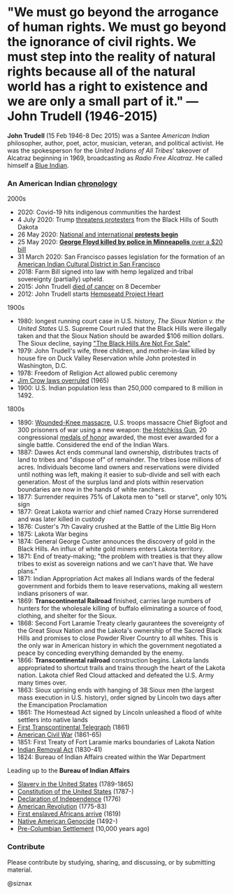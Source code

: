 # "We must go beyond the arrogance of human rights. We must go beyond the ignorance of civil rights. We must step into the reality of natural rights because all of the natural world has a right to existence and we are only a small part of it." —John Trudell (1946-2015)

**John Trudell** (15 Feb 1946-8 Dec 2015) was a Santee _American
Indian_ philosopher, author, poet, actor, musician, veteran, and
political activist. He was the spokesperson for the _United Indians of
All Tribes_' takeover of Alcatraz beginning in 1969, broadcasting as
_Radio Free Alcatraz_. He called himself a [Blue
Indian](https://youtu.be/foQKPMGA1Ws).


### An American Indian [chronology](lakota-timeline.md)

2000s

* 2020: Covid-19 hits indigenous communities the hardest
* 4 July 2020: Trump [threatens
  protesters](stacks/2020-trump-fourth.md) from the Black Hills of
  South Dakota
* 26 May 2020: [National and international **protests
  begin**](https://en.wikipedia.org/wiki/Reactions_to_the_George_Floyd_protests)
* 25 May 2020: [**George Floyd killed by police in Minneapolis** over
  a $20 bill](https://en.wikipedia.org/wiki/Killing_of_George_Floyd)
* 31 March 2020: San Francisco passes legislation for the formation of
  an [American Indian Cultural District in San
  Francisco](https://www.aiccsf.org/)
* 2018: Farm Bill signed into law with hemp legalized and tribal
  sovereignty (partially) upheld.
* 2015: John Trudell [died of cancer](trudell-2015-death.md) on 8
  December
* 2012: John Trudell starts [Hempseatd Project
  Heart](https://www.hempsteadprojectheart.org/)

1900s

* 1980: longest running court case in U.S. history, _The Sioux Nation
  v. the United States_ U.S. Supreme Court ruled that the Black Hills
  were illegally taken and that the Sioux Nation should be awarded
  $106 million dollars. The Sioux decline, saying ["The Black Hills Are
  Not For Sale"](https://en.wikipedia.org/wiki/Black_Hills_land_claim)
* 1979: John Trudell's wife, three children, and mother-in-law killed
  by house fire on Duck Valley Reservation while John protested in
  Washington, D.C.
* 1978: Freedom of Religion Act allowed public ceremony
* [Jim Crow laws overruled](https://en.wikipedia.org/wiki/Jim_Crow_laws) (1965)
* 1900: U.S. Indian population less than 250,000 compared to 8 million
  in 1492.

1800s

* 1890: [Wounded-Knee
  massacre](https://en.wikipedia.org/wiki/Wounded_Knee_Massacre),
  U.S. troops massacre Chief Bigfoot and 300 prisoners of war using a
  new weapon: [the Hotchkiss Gun](), 20 congressional [medals of honor]()
  awarded, the most ever awarded for a single battle. Considered the
  end of the Indian Wars.
* 1887: Dawes Act ends communal land ownership, distributes tracts of
  land to tribes and "dispose of" of remainder. The tribes lose
  millions of acres. Individuals become land owners and reservations
  were divided until nothing was left, making it easier to sub-divide
  and sell with each generation. Most of the surplus land and plots
  within reservation boundaries are now in the hands of white
  ranchers.
* 1877: Surrender requires 75% of Lakota men to "sell or starve", only
  10% sign
* 1877: Great Lakota warrior and chief named Crazy Horse surrendered
  and was later killed in custody
* 1876: Custer's 7th Cavalry crushed at the Battle of the Little Big
  Horn 
* 1875: Lakota War begins
* 1874: General George Custer announces the discovery of gold in the
  Black Hills. An influx of white gold miners enters Lakota
  territory.
* 1871: End of treaty-making; "the problem with treaties is that they
  allow tribes to exist as sovereign nations and we can't have
  that. We have plans."
* 1871: Indian Appropriation Act makes all Indians wards of the
  federal government and forbids them to leave reservations, making
  all western indians prisoners of war.
* 1869: **Transcontinental Railroad** finished, carries large numbers
  of hunters for the wholesale killing of buffalo eliminating a source
  of food, clothing, and shelter for the Sioux.
* 1868: Second Fort Laramie Treaty clearly gaurantees the sovereignty
  of the Great Sioux Nation and the Lakota's ownership of the Sacred
  Black Hills and promises to close Powder River Country to all
  whites. This is the only war in American history in which the
  government negotiated a peace by conceding everything demanded by
  the enemy.
* 1866: **Transcontinental railroad** construction begins. Lakota
  lands appropriated to shortcut trails and trains through the heart
  of the Lakota nation. Lakota chief Red Cloud attacked and defeated
  the U.S. Army many times over.
* 1863: Sioux uprising ends with hanging of 38 Sioux men (the largest
  mass execution in U.S. history), order signed by Lincoln two days
  after the Emancipation Proclamation
* 1861: The Homestead Act signed by Lincoln unleashed a flood of white
  settlers into native lands
* [First Transcontinental Telegraph](https://en.wikipedia.org/wiki/First_transcontinental_telegraph) (1861)
* [American Civil War](https://en.wikipedia.org/wiki/American_Civil_War) (1861-65)
* 1851: First Treaty of Fort Laramie marks boundaries of Lakota Nation
* [Indian Removal Act](https://en.wikipedia.org/wiki/Indian_Removal_Act) (1830-41)
* 1824: Bureau of Indian Affairs created within the War Department

Leading up to the **Bureau of Indian Affairs**

* [Slavery in the United States](https://en.wikipedia.org/wiki/Slavery_in_the_United_States) (1789-1865)
* [Constitution of the United States](https://en.wikipedia.org/wiki/Constitution_of_the_United_States) (1787-)
* [Declaration of Independence](https://en.wikipedia.org/wiki/United_States_Declaration_of_Independence) (1776)
* [American Revolution](https://en.wikipedia.org/wiki/American_Revolution) (1775-83)
* [First enslaved Africans arrive](https://en.wikipedia.org/wiki/The_1619_Project) (1619)
* [Native American Genocide](https://en.wikipedia.org/wiki/Genocide_of_indigenous_peoples#Native_American_Genocide) (1492-)
* [Pre-Columbian Settlement](https://en.wikipedia.org/wiki/Archaeology_of_the_Americas) (10,000 years ago)


### Contribute

Please contribute by studying, sharing, and discussing, or by
submitting material.


@siznax
